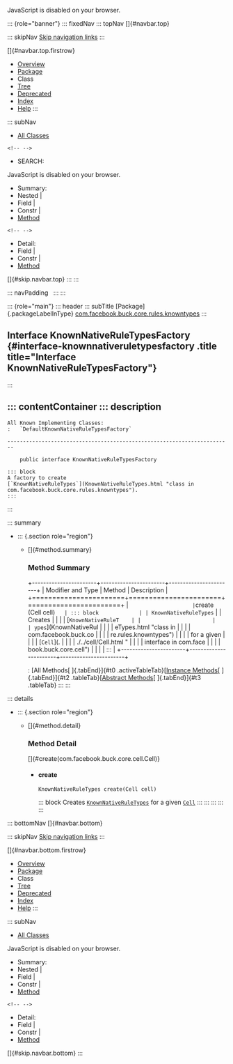 <div>

JavaScript is disabled on your browser.

</div>

::: {role="banner"}
::: fixedNav
::: topNav
[]{#navbar.top}

::: skipNav
[Skip navigation links](#skip.navbar.top "Skip navigation links")
:::

[]{#navbar.top.firstrow}

-   [Overview](../../../../../../index.html)
-   [Package](package-summary.html)
-   Class
-   [Tree](package-tree.html)
-   [Deprecated](../../../../../../deprecated-list.html)
-   [Index](../../../../../../index-all.html)
-   [Help](../../../../../../help-doc.html)
:::

::: subNav
-   [All Classes](../../../../../../allclasses.html)

```{=html}
<!-- -->
```
-   SEARCH:

<div>

<div>

JavaScript is disabled on your browser.

</div>

</div>

<div>

-   Summary: 
-   Nested \| 
-   Field \| 
-   Constr \| 
-   [Method](#method.summary)

```{=html}
<!-- -->
```
-   Detail: 
-   Field \| 
-   Constr \| 
-   [Method](#method.detail)

</div>

[]{#skip.navbar.top}
:::
:::

::: navPadding
 
:::
:::

::: {role="main"}
::: header
::: subTitle
[Package]{.packageLabelInType} [com.facebook.buck.core.rules.knowntypes](package-summary.html)
:::

## Interface KnownNativeRuleTypesFactory {#interface-knownnativeruletypesfactory .title title="Interface KnownNativeRuleTypesFactory"}
:::

::: contentContainer
::: description
-   

    All Known Implementing Classes:
    :   `DefaultKnownNativeRuleTypesFactory`

    ------------------------------------------------------------------------

        public interface KnownNativeRuleTypesFactory

    ::: block
    A factory to create
    [`KnownNativeRuleTypes`](KnownNativeRuleTypes.html "class in com.facebook.buck.core.rules.knowntypes").
    :::
:::

::: summary
-   ::: {.section role="region"}
    -   []{#method.summary}

        ### Method Summary

        +-----------------------+-----------------------+-----------------------+
        | Modifier and Type     | Method                | Description           |
        +=======================+=======================+=======================+
        | `                     | `create​(Cell cell)`   | ::: block             |
        | KnownNativeRuleTypes` |                       | Creates               |
        |                       |                       | [`KnownNativeRuleT    |
        |                       |                       | ypes`](KnownNativeRul |
        |                       |                       | eTypes.html "class in |
        |                       |                       |  com.facebook.buck.co |
        |                       |                       | re.rules.knowntypes") |
        |                       |                       | for a given           |
        |                       |                       | [`Cell`](.            |
        |                       |                       | ./../cell/Cell.html " |
        |                       |                       | interface in com.face |
        |                       |                       | book.buck.core.cell") |
        |                       |                       | :::                   |
        +-----------------------+-----------------------+-----------------------+

        : [All Methods[ ]{.tabEnd}]{#t0 .activeTableTab}[[Instance
        Methods](javascript:show(2);)[ ]{.tabEnd}]{#t2
        .tableTab}[[Abstract
        Methods](javascript:show(4);)[ ]{.tabEnd}]{#t3 .tableTab}
    :::
:::

::: details
-   ::: {.section role="region"}
    -   []{#method.detail}

        ### Method Detail

        []{#create(com.facebook.buck.core.cell.Cell)}

        -   #### create

            ``` methodSignature
            KnownNativeRuleTypes create​(Cell cell)
            ```

            ::: block
            Creates
            [`KnownNativeRuleTypes`](KnownNativeRuleTypes.html "class in com.facebook.buck.core.rules.knowntypes")
            for a given
            [`Cell`](../../cell/Cell.html "interface in com.facebook.buck.core.cell")
            :::
    :::
:::
:::
:::

::: bottomNav
[]{#navbar.bottom}

::: skipNav
[Skip navigation links](#skip.navbar.bottom "Skip navigation links")
:::

[]{#navbar.bottom.firstrow}

-   [Overview](../../../../../../index.html)
-   [Package](package-summary.html)
-   Class
-   [Tree](package-tree.html)
-   [Deprecated](../../../../../../deprecated-list.html)
-   [Index](../../../../../../index-all.html)
-   [Help](../../../../../../help-doc.html)
:::

::: subNav
-   [All Classes](../../../../../../allclasses.html)

<div>

<div>

JavaScript is disabled on your browser.

</div>

</div>

<div>

-   Summary: 
-   Nested \| 
-   Field \| 
-   Constr \| 
-   [Method](#method.summary)

```{=html}
<!-- -->
```
-   Detail: 
-   Field \| 
-   Constr \| 
-   [Method](#method.detail)

</div>

[]{#skip.navbar.bottom}
:::

